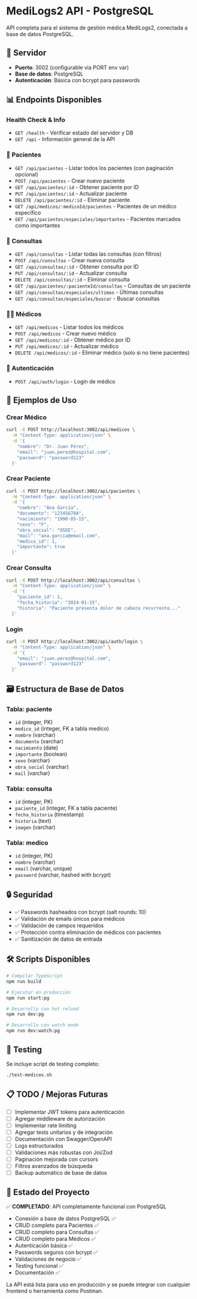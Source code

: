 # MediLogs2 API - PostgreSQL

API completa para el sistema de gestión médica MediLogs2, conectada a base de datos PostgreSQL.

## 🚀 Servidor

- **Puerto**: 3002 (configurable via PORT env var)
- **Base de datos**: PostgreSQL
- **Autenticación**: Básica con bcrypt para passwords

## 📊 Endpoints Disponibles

### Health Check & Info
- `GET /health` - Verificar estado del servidor y DB
- `GET /api` - Información general de la API

### 👥 Pacientes
- `GET /api/pacientes` - Listar todos los pacientes (con paginación opcional)
- `POST /api/pacientes` - Crear nuevo paciente
- `GET /api/pacientes/:id` - Obtener paciente por ID
- `PUT /api/pacientes/:id` - Actualizar paciente
- `DELETE /api/pacientes/:id` - Eliminar paciente
- `GET /api/medicos/:medicoId/pacientes` - Pacientes de un médico específico
- `GET /api/pacientes/especiales/importantes` - Pacientes marcados como importantes

### 📅 Consultas
- `GET /api/consultas` - Listar todas las consultas (con filtros)
- `POST /api/consultas` - Crear nueva consulta
- `GET /api/consultas/:id` - Obtener consulta por ID
- `PUT /api/consultas/:id` - Actualizar consulta
- `DELETE /api/consultas/:id` - Eliminar consulta
- `GET /api/pacientes/:pacienteId/consultas` - Consultas de un paciente
- `GET /api/consultas/especiales/ultimas` - Últimas consultas
- `GET /api/consultas/especiales/buscar` - Buscar consultas

### 👨‍⚕️ Médicos
- `GET /api/medicos` - Listar todos los médicos
- `POST /api/medicos` - Crear nuevo médico
- `GET /api/medicos/:id` - Obtener médico por ID
- `PUT /api/medicos/:id` - Actualizar médico
- `DELETE /api/medicos/:id` - Eliminar médico (solo si no tiene pacientes)

### 🔐 Autenticación
- `POST /api/auth/login` - Login de médico

## 📝 Ejemplos de Uso

### Crear Médico
```bash
curl -X POST http://localhost:3002/api/medicos \
  -H "Content-Type: application/json" \
  -d '{
    "nombre": "Dr. Juan Pérez",
    "email": "juan.perez@hospital.com",
    "password": "password123"
  }'
```

### Crear Paciente
```bash
curl -X POST http://localhost:3002/api/pacientes \
  -H "Content-Type: application/json" \
  -d '{
    "nombre": "Ana García",
    "documento": "12345678A",
    "nacimiento": "1990-05-15",
    "sexo": "F",
    "obra_social": "OSDE",
    "mail": "ana.garcia@email.com",
    "medico_id": 1,
    "importante": true
  }'
```

### Crear Consulta
```bash
curl -X POST http://localhost:3002/api/consultas \
  -H "Content-Type: application/json" \
  -d '{
    "paciente_id": 1,
    "fecha_historia": "2024-01-15",
    "historia": "Paciente presenta dolor de cabeza recurrente..."
  }'
```

### Login
```bash
curl -X POST http://localhost:3002/api/auth/login \
  -H "Content-Type: application/json" \
  -d '{
    "email": "juan.perez@hospital.com",
    "password": "password123"
  }'
```

## 🗃️ Estructura de Base de Datos

### Tabla: paciente
- `id` (integer, PK)
- `medico_id` (integer, FK a tabla medico)
- `nombre` (varchar)
- `documento` (varchar)
- `nacimiento` (date)
- `importante` (boolean)
- `sexo` (varchar)
- `obra_social` (varchar)
- `mail` (varchar)

### Tabla: consulta
- `id` (integer, PK)
- `paciente_id` (integer, FK a tabla paciente)
- `fecha_historia` (timestamp)
- `historia` (text)
- `imagen` (varchar)

### Tabla: medico
- `id` (integer, PK)
- `nombre` (varchar)
- `email` (varchar, unique)
- `password` (varchar, hashed with bcrypt)

## 🔒 Seguridad

- ✅ Passwords hasheados con bcrypt (salt rounds: 10)
- ✅ Validación de emails únicos para médicos
- ✅ Validación de campos requeridos
- ✅ Protección contra eliminación de médicos con pacientes
- ✅ Sanitización de datos de entrada

## 🛠️ Scripts Disponibles

```bash
# Compilar TypeScript
npm run build

# Ejecutar en producción
npm run start:pg

# Desarrollo con hot reload
npm run dev:pg

# Desarrollo con watch mode
npm run dev:watch:pg
```

## 🧪 Testing

Se incluye script de testing completo:
```bash
./test-medicos.sh
```

## 📋 TODO / Mejoras Futuras

- [ ] Implementar JWT tokens para autenticación
- [ ] Agregar middleware de autorización
- [ ] Implementar rate limiting
- [ ] Agregar tests unitarios y de integración
- [ ] Documentación con Swagger/OpenAPI
- [ ] Logs estructurados
- [ ] Validaciones más robustas con Joi/Zod
- [ ] Paginación mejorada con cursors
- [ ] Filtros avanzados de búsqueda
- [ ] Backup automático de base de datos

## 🎯 Estado del Proyecto

✅ **COMPLETADO**: API completamente funcional con PostgreSQL
- Conexión a base de datos PostgreSQL ✅
- CRUD completo para Pacientes ✅  
- CRUD completo para Consultas ✅
- CRUD completo para Médicos ✅
- Autenticación básica ✅
- Passwords seguros con bcrypt ✅
- Validaciones de negocio ✅
- Testing funcional ✅
- Documentación ✅

La API está lista para uso en producción y se puede integrar con cualquier frontend o herramienta como Postman.
